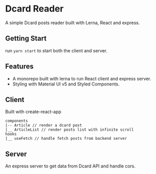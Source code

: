 # Dcard Reader

A simple Dcard posts reader built with Lerna, React and express.

## Getting Start

run `yarn start` to start both the client and server.

## Features

- A monorepo built with lerna to run React client and express server.
- Styling with Material UI v5 and Styled Components.

## Client

Built with create-react-app

```
components
|-- Article // render a dcard post
|__ ArticleList // render posts list with infinite scroll
hooks
|__ useFetch // handle fetch posts from backend server
```

## Server

An express server to get data from Dcard API and handle cors.
